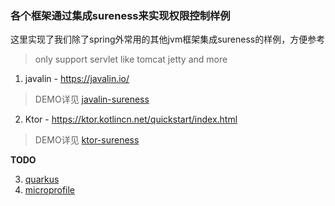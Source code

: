 ### 各个框架通过集成sureness来实现权限控制样例  

这里实现了我们除了spring外常用的其他jvm框架集成sureness的样例，方便参考    

> only support servlet like tomcat jetty and more  

1. javalin - https://javalin.io/  
  
> DEMO详见 [javalin-sureness](javalin-sureness)  

2. Ktor - https://ktor.kotlincn.net/quickstart/index.html   

> DEMO详见 [ktor-sureness](ktor-sureness)    

**TODO**    

3. [quarkus](https://quarkus.io/get-started/)   
4. [microprofile](https://start.microprofile.io/)   
